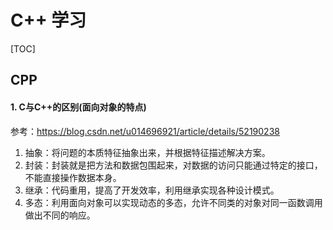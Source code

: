 # C++ 学习

[TOC]

## CPP

#### 1. C与C++的区别(面向对象的特点)

参考：https://blog.csdn.net/u014696921/article/details/52190238
1. 抽象：将问题的本质特征抽象出来，并根据特征描述解决方案。
2. 封装：封装就是把方法和数据包围起来，对数据的访问只能通过特定的接口，不能直接操作数据本身。
3. 继承：代码重用，提高了开发效率，利用继承实现各种设计模式。
4. 多态：利用面向对象可以实现动态的多态，允许不同类的对象对同一函数调用做出不同的响应。
